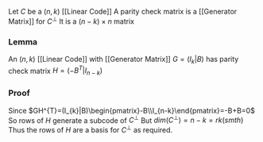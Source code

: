 Let $C$ be a $(n,k)$ [[Linear Code]]
A parity check matrix is a [[Generator Matrix]] for $C^{\bot}$
It is a $(n-k)\times n$ matrix 

### Lemma
An $(n,k)$ [[Linear Code]] with [[Generator Matrix]] $G=(I_{k}|B)$ has parity check matrix $H=(-B^{T}|I_{n-k})$
### Proof
Since $GH^{T}=(I_{k}|B)\begin{pmatrix}-B\\I_{n-k}\end{pmatrix}=-B+B=0$
So rows of $H$ generate a subcode of $C^{\bot}$
But $dim(C^{\bot})=n-k=rk(smth)$
Thus the rows of $H$ are a basis for $C^{\bot}$ as required.
